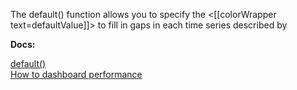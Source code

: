 The default() function allows you to specify the <[[colorWrapper text=defaultValue]]> to fill in gaps in each time series described by <tsExpression>

**Docs:**

[default()](https://docs.wavefront.com/ts_default.html)<br>
[How to dashboard performance](http://docs-sandbox-a.wavefront.com/ui_dashboards.html#ensure-optimal-dashboard-performance)
